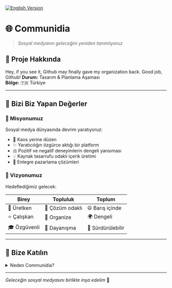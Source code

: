 [![English Version](https://img.shields.io/badge/Language-English-blue)](communidia_en.md)

# 🌐 Communidia

> *Sosyal medyanın geleceğini yeniden tanımlıyoruz*

## 📱 Proje Hakkında
Hey, if you see it, Github may finally gave my organization back. Good job, Github!
**Durum:** Tasarım & Planlama Aşaması  
**Bölge:** 🇹🇷 Türkiye

---

## 💫 Bizi Biz Yapan Değerler

### 🎯 Misyonumuz 
Sosyal medya dünyasında devrim yaratıyoruz:

- 🌈 Kaos yerine düzen
- ✨ Yaratıcılığın özgürce aktığı bir platform 
- ⚖️ Pozitif ve negatif deneyimlerin dengeli yansıması
- 💡 Kaynak tasarrufu odaklı içerik üretimi
- 🚀 Entegre pazarlama çözümleri

### 🔮 Vizyonumuz
Hedeflediğimiz gelecek:

|  Birey  |  Topluluk  |  Toplum  |
|---------|------------|----------|
| 💪 Üretken | 🤝 Çözüm odaklı | ☮️ Barış içinde |
| ⭐ Çalışkan | 🌟 Organize | 🌍 Dengeli |
| 🎓 Özgüvenli | 💫 Dayanışma | 🌱 Sürdürülebilir |

---

## 🤝 Bize Katılın

<details>
<summary>Neden Communidia?</summary>

* 📊 Dengeli içerik akışı
* 🎨 Yaratıcı özgürlük
* 💎 Kaynak optimizasyonu
* 🌍 Sürdürülebilir sosyal medya
* 🤗 Pozitif topluluk deneyimi
</details>

---

*Geleceğin sosyal medyasını birlikte inşa edelim* 🌟
